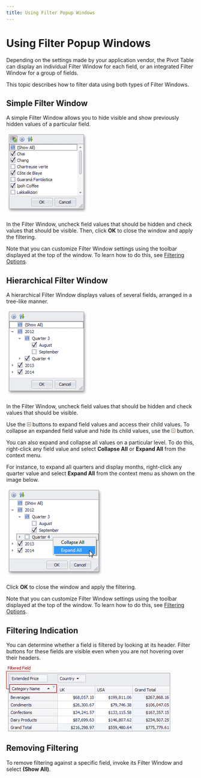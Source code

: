 ```yaml
---
title: Using Filter Popup Windows
---
```

# Using Filter Popup Windows
Depending on the settings made by your application vendor, the Pivot Table can display an individual Filter Window for each field, or an integrated Filter Window for a group of fields.

This topic describes how to filter data using both types of Filter Windows.

## Simple Filter Window
A simple Filter Window allows you to hide visible and show previously hidden values of a particular field.

![EU_XtraPivotGrid_FilterDropdownStandard](../../../../../images/img16180.png)

In the Filter Window, uncheck field values that should be hidden and check values that should be visible. Then, click **OK** to close the window and apply the filtering.

Note that you can customize Filter Window settings using the toolbar displayed at the top of the window. To learn how to do this, see [Filtering Options](filtering-options.md).

## Hierarchical Filter Window
A hierarchical Filter Window displays values of several fields, arranged in a tree-like manner.

![EU_XtraPivotGrid_FilterDropdownHierarchical](../../../../../images/img16181.png)

In the Filter Window, uncheck field values that should be hidden and check values that should be visible.

Use the ![EU_XtraPivotGrid_ExpandButton](../../../../../images/img16184.png) buttons to expand field values and access their child values. To collapse an expanded field value and hide its child values, use the ![EU_XtraPivotGrid_CollapseButton](../../../../../images/img16183.png) button.

You can also expand and collapse all values on a particular level. To do this, right-click any field value and select **Collapse All** or **Expand All** from the context menu.

For instance, to expand all quarters and display months, right-click any quarter value and select **Expand All** from the context menu as shown on the image below.

![EU_XtraPivotGrid_HierarchicalFilterContextMenu](../../../../../images/img16229.png)

Click **OK** to close the window and apply the filtering.

Note that you can customize Filter Window settings using the toolbar displayed at the top of the window. To learn how to do this, see [Filtering Options](filtering-options.md).

## Filtering Indication
You can determine whether a field is filtered by looking at its header. Filter buttons for these fields are visible even when you are not hovering over their headers.

![EU_XtraPivotGrid_Filter_FilteredField](../../../../../images/img7616.png)

## Removing Filtering
To remove filtering against a specific field, invoke its Filter Window and select **(Show All)**.